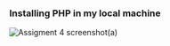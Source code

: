 ### Installing PHP in my local machine 

![Assigment 4 screenshot(a)](https://user-images.githubusercontent.com/103484897/199050653-7e54a9ce-a4c2-40b1-98d0-2e36f36b875a.png)
